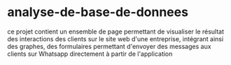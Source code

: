 # analyse-de-base-de-donnees
ce projet contient un ensemble de page permettant de visualiser le résultat des interactions des clients  sur le site web d'une entreprise, intégrant ainsi des graphes, des formulaires permettant d'envoyer des messages aux clients sur Whatsapp directement à partir de l'application
